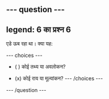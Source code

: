 --- question ---
---
legend: 6 का प्रश्न 6
---

एडे ऊब रहा था। क्या यह:

--- choices ---
- ( ) कोई तथ्य या अवलोकन?

- (x) कोई राय या मूल्यांकन?
--- /choices ---

--- /question ---
